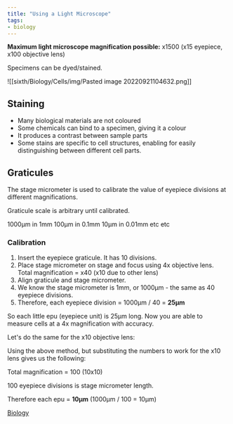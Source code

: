```yaml
---
title: "Using a Light Microscope"
tags:
- biology
---
```


**Maximum light microscope magnification possible:** x1500 (x15 eyepiece, x100 objective lens)

Specimens can be dyed/stained.

![[sixth/Biology/Cells/img/Pasted image 20220921104632.png]]

## Staining

- Many biological materials are not coloured
- Some chemicals can bind to a specimen, giving it a colour
- It produces a contrast between sample parts
- Some stains are specific to cell structures, enabling for easily distinguishing between different cell parts.

## Graticules
The stage micrometer is used to calibrate the value of eyepiece divisions at different magnifications.

Graticule scale is arbitrary until calibrated.

1000µm in 1mm
100µm in 0.1mm
10µm in 0.01mm
etc etc

### Calibration

1) Insert the eyepiece graticule. It has 10 divisions.
2) Place stage micrometer on stage and focus using 4x objective lens. Total magnification = x40 (x10 due to other lens)
3) Align graticule and stage micrometer.
4) We know the stage micrometer is 1mm, or 1000µm - the same as 40 eyepiece divisions.
5) Therefore, each eyepiece division = 1000µm / 40 = **25µm**

So each little epu (eyepiece unit) is 25µm long. Now you are able to measure cells at a 4x magnification with accuracy. 

Let's do the same for the x10 objective lens:

Using the above method, but substituting the numbers to work for the x10 lens gives us the following:

Total magnification = 100 (10x10)

100 eyepiece divisions is stage micrometer length.

Therefore each epu = **10µm** (1000µm / 100 = 10µm)


[Biology](/Biology)